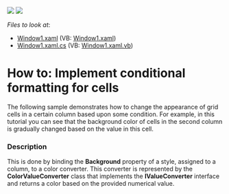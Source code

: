 <!-- default badges list -->
[![](https://img.shields.io/badge/Open_in_DevExpress_Support_Center-FF7200?style=flat-square&logo=DevExpress&logoColor=white)](https://supportcenter.devexpress.com/ticket/details/E984)
[![](https://img.shields.io/badge/📖_How_to_use_DevExpress_Examples-e9f6fc?style=flat-square)](https://docs.devexpress.com/GeneralInformation/403183)
<!-- default badges end -->
<!-- default file list -->
*Files to look at*:

* [Window1.xaml](./CS/Window1.xaml) (VB: [Window1.xaml](./VB/Window1.xaml))
* [Window1.xaml.cs](./CS/Window1.xaml.cs) (VB: [Window1.xaml.vb](./VB/Window1.xaml.vb))
<!-- default file list end -->
# How to: Implement conditional formatting for cells


<p>The following sample demonstrates how to change the appearance of grid cells in a certain column based upon some condition. For example, in this tutorial you can see that the background color of cells in the second column is gradually changed based on the value in this cell.</p>


<h3>Description</h3>

This is done by binding the <strong>Background</strong> property of a style, assigned to a column, to a color converter. This converter is represented by the <strong>ColorValueConverter</strong> class that implements the <strong>IValueConverter</strong> interface and returns a color based on the provided numerical value.

<br/>


